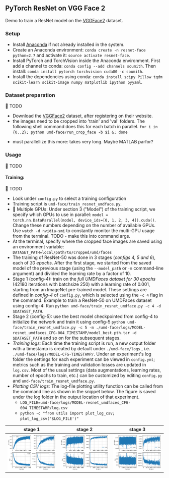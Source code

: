 ## PyTorch ResNet on VGG Face 2

Demo to train a ResNet model on the [VGGFace2](https://www.robots.ox.ac.uk/~vgg/data/vgg_face2/) dataset.


### Setup

* Install [Anaconda](https://conda.io/docs/user-guide/install/linux.html) if not already installed in the system.
* Create an Anaconda environment: `conda create -n resnet-face python=2.7` and activate it: `source activate resnet-face`.
* Install PyTorch and TorchVision inside the Anaconda environment. First add a channel to conda: `conda config --add channels soumith`. Then install: `conda install pytorch torchvision cuda80 -c soumith`.
* Install the dependencies using conda: `conda install scipy Pillow tqdm scikit-learn scikit-image numpy matplotlib ipython pyyaml`.


### Dataset preparation

:small_red_triangle: TODO

* Download the [VGGFace2](https://www.robots.ox.ac.uk/~vgg/data/vgg_face2/) dataset, after registering on their website. 
* the images need to be cropped into 'train' and 'val' folders. The following shell command does this for each batch in parallel.
`for i in {0..2}; python umd-face/run_crop_face -b $i &; done`

 - must parallellize this more: takes very long. Maybe MATLAB parfor?


### Usage

:small_red_triangle: TODO


#### Training: 

:small_red_triangle: TODO

* Look under `config.py` to select a training configuration
* Training script is `umd-face/train_resnet_umdface.py`.
* :small_red_triangle: Multiple GPUs: Under section 3 ("Model") of the training script, we specify which GPUs to use in parallel: `model = torch.nn.DataParallel(model, device_ids=[0, 1, 2, 3, 4]).cuda()`. Change these numbers depending on the number of available GPUs. Use `watch -d nvidia-smi` to constantly monitor the multi-GPU usage from the terminal. TODO - make this into command args.
* At the terminal, specify where the cropped face images are saved using an environment variable: `DATASET_PATH=local/path/to/cropped/umd/faces`
* The training of ResNet-50 was done in 3 stages (*configs 4, 5 and 6*), each of *30 epochs*. After the first stage, we started from the saved model of the previous stage (using the `--model_path` or `-m` command-line argument) and divided the learning rate by a factor of 10.
* Stage 1 (config-4): train on  the *full UMDFaces dataset for 30 epochs* (42180 iterations with batchsize 250) with a learning rate of 0.001, starting from an ImageNet pre-trained model. These settings are defined in *config-4* of `config.py`, which is selected using the `-c 4` flag in the command. Example to train a ResNet-50 on UMDFaces dataset using config-4: Run `python umd-face/train_resnet_umdface.py -c 4 -d $DATASET_PATH`.
* Stage 2 (config-5): use the best model checkpointed from config-4 to initialize the network and train it using config-5 `python umd-face/train_resnet_umdface.py -c 5 -m ./umd-face/logs/MODEL-resnet_umdfaces_CFG-004_TIMESTAMP/model_best.pth.tar -d $DATASET_PATH` and so on for the subsequent stages.
* *Training logs:* Each time the training script is run, a new output folder with a timestamp is created by default under `./umd-face/logs` , i.e.  `./umd-face/logs/MODEL-CFG-TIMESTAMP/`. Under an experiment's log folder the settings for each experiment can be viewed in `config.yml`; metrics such as the training and validation losses are updated in `log.csv`. 
Most of the usual settings (data augmentations, learning rates, number of epochs to train, etc.) can be customized by editing `config.py` and `umd-face/train_resnet_umdface.py`.
* *Plotting CSV logs:* The log-file plotting utility function can be called from the command line as shown in the snippet below. The figure is saved under the log folder in the output location of that experiment.
    * `LOG_FILE=umd-face/logs/MODEL-resnet_umdfaces_CFG-004_TIMESTAMP/log.csv`
    * `python -c "from utils import plot_log_csv; plot_log_csv('$LOG_FILE')"`

stage 1 |   stage 2  | stage 3  
:------:|:----------:|:--------:
![](samples/stage1_log_plots.png)|  ![](samples/stage2_log_plots.png) | ![](samples/stage3_log_plots.png) 




